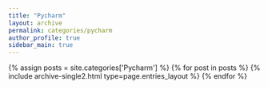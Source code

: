 ```yaml
---
title: "Pycharm"
layout: archive
permalink: categories/pycharm
author_profile: true
sidebar_main: true
---
```


{% assign posts = site.categories['Pycharm'] %}
{% for post in posts %} {% include archive-single2.html type=page.entries_layout %} {% endfor %}